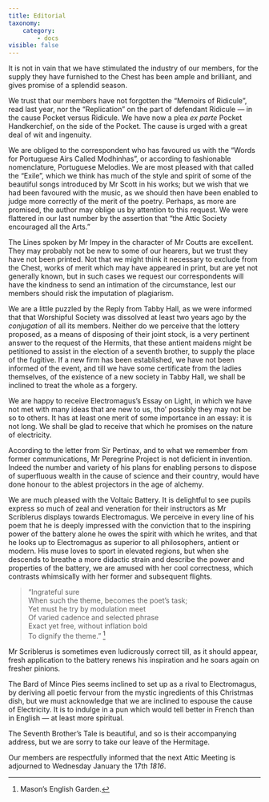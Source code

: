 ```yaml
---
title: Editorial
taxonomy:
    category:
        - docs
visible: false
---
```


It is not in vain that we have stimulated the industry of our members, for the supply they have furnished to the Chest has been ample and brilliant, and gives promise of a splendid season.

We trust that our members have not forgotten the “Memoirs of Ridicule”, read last year, nor the “Replication” on the part of defendant Ridicule — in the cause Pocket versus Ridicule. We have now a plea *ex parte* Pocket Handkerchief, on the side of the Pocket. The cause is urged with a great deal of wit and ingenuity.  

We are obliged to the correspondent who has favoured us with the “Words for Portuguese Airs Called Modhinhas”, or according to fashionable nomenclature, Portuguese Melodies. We are most pleased with that called the “Exile”, which we think has much of the style and spirit of some of the beautiful songs introduced by Mr Scott in his works; but we wish that we had been favoured with the music, as we should then have been enabled to judge more correctly of the merit of the poetry. Perhaps, as more are promised, the author may oblige us by attention to this request. We were flattered in our last number by the assertion that “the Attic Society encouraged all the Arts.”

The Lines spoken by Mr Impey in the character of Mr Coutts are excellent. They may probably not be new to some of our hearers, but we trust they have not been printed. Not that we might think it necessary to exclude from the Chest, works of merit which may have appeared in print, but are yet not generally known, but in such cases we request our correspondents will have the kindness to send an intimation of the circumstance, lest our members should risk the imputation of plagiarism.  
 
We are a little puzzled by the Reply from Tabby Hall, as we were informed that that Worshipful Society was dissolved at least two years ago by the *conjugation* of all its members. Neither do we perceive that the lottery proposed, as a means of disposing of their joint stock, is a very pertinent answer to the request of the Hermits, that these antient maidens might be petitioned to assist in the election of a seventh brother, to supply the place of the fugitive. If a new firm has been established, we have not been informed of the event, and till we have some certificate from the ladies themselves, of the existence of a new society in Tabby Hall, we shall be inclined to treat the whole as a forgery.  

We are happy to receive Electromagus’s Essay on Light, in which we have not met with many ideas that are new to us, tho’ possibly they may not be so to others. It has at least one merit of some importance in an essay: it is not long. We shall be glad to receive that which he promises on the nature of electricity.  

According to the letter from Sir Pertinax, and to what we remember from former communications, Mr Peregrine Project is not deficient in invention. Indeed the number and variety of his plans for enabling persons to dispose of superfluous wealth in the cause of science and their country, would have done honour to the ablest projectors in the age of alchemy.

We are much pleased with the Voltaic Battery. It is delightful to see pupils express so much of zeal and veneration for their instructors as Mr Scriblerus displays towards Electromagus. We perceive in every line of his poem that he is deeply impressed with the conviction that to the inspiring power of the battery alone he owes the spirit with which he writes, and that he looks up to Electromagus as superior to all philosophers, antient or modern. His muse loves to sport in elevated regions, but when she descends to breathe a more didactic strain and describe the power and properties of the battery, we are amused with her cool correctness, which contrasts whimsically with her former and subsequent flights.

> “Ingrateful sure  
> When such the theme, becomes the poet’s task;  
> Yet must he try by modulation meet  
> Of varied cadence and selected phrase  
> Exact yet free, without inflation bold  
> To dignify the theme.” [^1]

Mr Scriblerus is sometimes even ludicrously correct till, as it should appear, fresh application to the battery renews his inspiration and he soars again on fresher pinions.  

The Bard of Mince Pies seems inclined to set up as a rival to Electromagus, by deriving all poetic fervour from the mystic ingredients of this Christmas dish, but we must acknowledge that we are inclined to espouse the cause of Electricity. It is to indulge in a pun which would tell better in French than in English — at least more spiritual.  

The Seventh Brother’s Tale is beautiful, and so is their accompanying address, but we are sorry to take our leave of the Hermitage.

Our members are respectfully informed that the next Attic Meeting is adjourned to Wednesday January the 17th *1816*.

[^1]: Mason’s English Garden.